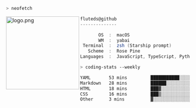 ```zsh
> neofetch
```

<!--img align="left" src="https://github.com/fluteds.png" alt="logo.png" width="200"/>-->
<img align="left" src="https://external-content.duckduckgo.com/iu/?u=https%3A%2F%2F78.media.tumblr.com%2F975fca5f82161b190efdcaa05ffbd4ec%2Ftumblr_p6q6m9TJF01x3p3jmo1_500.png&f=1&nofb=1" alt="logo.png" width="200"/>

```csharp
fluteds@github
--------------

       OS  :  macOS
       WM  :  yabai
 Terminal  :  zsh (Starship prompt)  
   Scheme  :  Rose Pine  
Languages  :  JavaScript, TypeScript, Python, HTML, CSS  

```

```zsh
> coding-stats --weekly
```

<!--START_SECTION:waka-->

```txt
YAML       53 mins         ███████████░░░░░░░░░░░░░░   43.35 %
Markdown   28 mins         ██████░░░░░░░░░░░░░░░░░░░   23.44 %
HTML       18 mins         ███▓░░░░░░░░░░░░░░░░░░░░░   14.72 %
CSS        16 mins         ███▒░░░░░░░░░░░░░░░░░░░░░   13.19 %
Other      3 mins          ▓░░░░░░░░░░░░░░░░░░░░░░░░   02.84 %
```

<!--END_SECTION:waka-->
